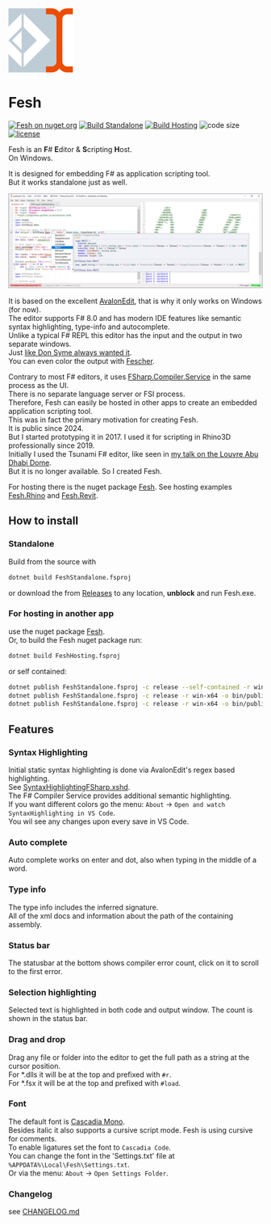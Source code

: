 ![Logo](https://raw.githubusercontent.com/goswinr/Fesh/main/Media/logo128.png)

# Fesh
[![Fesh on nuget.org](https://img.shields.io/nuget/v/Fesh.svg)](https://nuget.org/packages/Fesh)
[![Build Standalone](https://github.com/goswinr/Fesh/actions/workflows/buildStandalone.yml/badge.svg?event=push)](https://github.com/goswinr/Fesh/actions/workflows/buildStandalone.yml)
[![Build Hosting](https://github.com/goswinr/Fesh/actions/workflows/buildHosting.yml/badge.svg?event=push)](https://github.com/goswinr/Fesh/actions/workflows/buildHosting.yml)
![code size](https://img.shields.io/github/languages/code-size/goswinr/Fesh.svg)
[![license](https://img.shields.io/github/license/goswinr/Fesh)](LICENSE)

Fesh is an  **F**# **E**ditor & **S**cripting **H**ost.\
On Windows.

It is designed for embedding F# as application scripting tool.\
But it works standalone just as well.

![Screenshot](https://raw.githubusercontent.com/goswinr/Fesh/main/Media/screen2.png)

It is based on the excellent [AvalonEdit](https://github.com/goswinr/AvalonEditB), that is why it only works on Windows (for now).\
The editor supports F# 8.0 and has modern IDE features like semantic syntax highlighting, type-info and autocomplete.\
Unlike a typical F# REPL this editor has the input and the output in two separate windows.\
Just [like Don Syme always wanted it](https://github.com/dotnet/fsharp/issues/2161#issuecomment-270465310).\
You can even color the output with [Fescher](https://www.nuget.org/packages/Fesher).

Contrary to most F# editors, it uses [FSharp.Compiler.Service](https://www.nuget.org/packages/FSharp.Compiler.Service) in the same process as the UI.\
There is no separate language server or FSI process.\
Therefore,  Fesh can easily be hosted in other apps to create an embedded application scripting tool.\
This was in fact the primary motivation for creating Fesh.\
It is public since 2024.\
But I started prototyping it in 2017. I used it for scripting in Rhino3D professionally since 2019.\
Initially I used the Tsunami F# editor, like seen in [my talk on the Louvre Abu Dhabi Dome](https://www.youtube.com/watch?v=ZY-bvZZZZnE).\
But it is no longer available. So I created Fesh.

For hosting there is the nuget package [Fesh](https://www.nuget.org/packages/Fesh/). See hosting examples
[Fesh.Rhino](https://github.com/goswinr/Fesh.Rhino) and [Fesh.Revit](https://github.com/goswinr/Fesh.Revit).

## How to install

### Standalone

Build from the source with

```bash
dotnet build FeshStandalone.fsproj
```
or download the from [Releases](https://github.com/goswinr/Fesh/releases) to any location, **unblock** and run Fesh.exe.

### For hosting in another app
use the nuget package [Fesh](https://www.nuget.org/packages/Fesh/).\
Or, to build the Fesh nuget package run:

```bash
dotnet build FeshHosting.fsproj
```
or self contained:

```bash
dotnet publish FeshStandalone.fsproj -c release --self-contained -r win-x64 -o bin/publish/net9 --framework net9.0-windows
dotnet publish FeshStandalone.fsproj -c release -r win-x64 -o bin/publish/net9 --framework net9.0-windows
dotnet publish FeshStandalone.fsproj -c release -r win-x64 -o bin/publish/net472 --framework net472
```

## Features

### Syntax Highlighting
Initial static syntax highlighting is done via AvalonEdit's regex based highlighting.\
See [SyntaxHighlightingFSharp.xshd](https://github.com/goswinr/Fesh/blob/main/Src/SyntaxHighlightingFSharp.xshd).\
The F# Compiler Service provides additional semantic highlighting.\
If you want different colors go the menu: `About` -> `Open and watch SyntaxHighlighting in VS Code`.\
You wil see any changes upon every save in VS Code.

### Auto complete
Auto complete works on enter and dot, also when typing in the middle of a word.

### Type info
The type info includes the inferred signature.\
All of the xml docs and information about the path of the containing assembly.

### Status bar
The statusbar at the bottom shows compiler error count, click on it to scroll to the first error.

### Selection highlighting
Selected text is highlighted in both code and output window. The count is shown in the status bar.

### Drag and drop
Drag any file or folder into the editor to get the full path as a string at the cursor position.\
For *.dlls it will be at the top and prefixed with `#r`.\
For *.fsx it will be at the top and prefixed with `#load`.

### Font
The default font is [Cascadia Mono](https://github.com/microsoft/cascadia-code).\
Besides italic it also supports a cursive script mode. Fesh is using cursive for comments.\
To enable ligatures set the font to `Cascadia Code`.\
You can change the font in the 'Settings.txt' file at `%APPDATA%\Local\Fesh\Settings.txt`.\
Or via the menu: `About` -> `Open Settings Folder`.

### Changelog
see [CHANGELOG.md](https://github.com/goswinr/Fesh/blob/main/CHANGELOG.md)

